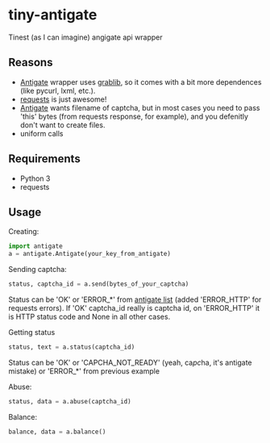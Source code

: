 tiny-antigate
=============

Tinest (as I can imagine) angigate api wrapper

## Reasons
* [Antigate](https://github.com/gotlium/antigate) wrapper uses [grablib](http://grablib.org/), so it comes with a bit more dependences (like pycurl, lxml, etc.).
* [requests](docs.python-requests.org) is just awesome!
* [Antigate](https://github.com/gotlium/antigate) wants filename of captcha, but in most cases you need to pass 'this' bytes (from requests response, for example), and you defenitly don't want to create files.
* uniform calls

## Requirements
* Python 3
* requests

## Usage
Creating:
```python
import antigate
a = antigate.Antigate(your_key_from_antigate)
```

Sending captcha:
```python
status, captcha_id = a.send(bytes_of_your_captcha)
```
Status can be 'OK' or 'ERROR_*' from [antigate list](http://antigate.com/panel.php?action=api) (added 'ERROR_HTTP' for requests errors). If 'OK' captcha_id really is captcha id, on 'ERROR_HTTP' it is HTTP status code and None in all other cases.

Getting status
```python
status, text = a.status(captcha_id)
```
Status can be 'OK' or 'CAPCHA_NOT_READY' (yeah, ca*pc*ha, it's antigate mistake) or 'ERROR_*' from previous example

Abuse:
```python
status, data = a.abuse(captcha_id)
```

Balance:
```python
balance, data = a.balance()
```
